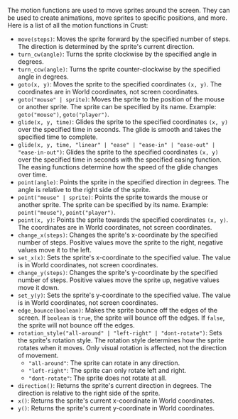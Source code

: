 The motion functions are used to move sprites around the screen. They can be used to create animations, move sprites to specific positions, and more. Here is a list of all the motion functions in Crust:

- `move(steps)`: Moves the sprite forward by the specified number of steps. The direction is determined by the sprite's current direction.
- `turn_cw(angle)`: Turns the sprite clockwise by the specified angle in degrees.
- `turn_ccw(angle)`: Turns the sprite counter-clockwise by the specified angle in degrees.
- `goto(x, y)`: Moves the sprite to the specified coordinates `(x, y)`. The coordinates are in World coordinates, not screen coordinates.
- `goto("mouse" | sprite)`: Moves the sprite to the position of the mouse or another sprite. The sprite can be specified by its name. Example: `goto("mouse")`, `goto("player")`.
- `glide(x, y, time)`: Glides the sprite to the specified coordinates `(x, y)` over the specified time in seconds. The glide is smooth and takes the specified time to complete.
- `glide(x, y, time, "linear" | "ease" | "ease-in" | "ease-out" | "ease-in-out")`: Glides the sprite to the specified coordinates `(x, y)` over the specified time in seconds with the specified easing function. The easing functions determine how the speed of the glide changes over time.
- `point(angle)`: Points the sprite in the specified direction in degrees. The angle is relative to the right side of the sprite.
- `point("mouse" | sprite)`: Points the sprite towards the mouse or another sprite. The sprite can be specified by its name. Example: `point("mouse")`, `point("player")`.
- `point(x, y)`: Points the sprite towards the specified coordinates `(x, y)`. The coordinates are in World coordinates, not screen coordinates.
- `change_x(steps)`: Changes the sprite's x-coordinate by the specified number of steps. Positive values move the sprite to the right, negative values move it to the left.
- `set_x(x)`: Sets the sprite's x-coordinate to the specified value. The value is in World coordinates, not screen coordinates.
- `change_y(steps)`: Changes the sprite's y-coordinate by the specified number of steps. Positive values move the sprite up, negative values move it down.
- `set_y(y)`: Sets the sprite's y-coordinate to the specified value. The value is in World coordinates, not screen coordinates.
- `edge_bounce(boolean)`: Makes the sprite bounce off the edges of the screen. If `boolean` is `true`, the sprite will bounce off the edges. If `false`, the sprite will not bounce off the edges.
- `rotation_style("all-around" | "left-right" | "dont-rotate")`: Sets the sprite's rotation style. The rotation style determines how the sprite rotates when it moves. Only visual rotation is affected, not the direction of movement.
    - `"all-around"`: The sprite can rotate in any direction.
    - `"left-right"`: The sprite can only rotate left and right.
    - `"dont-rotate"`: The sprite does not rotate at all.
- `direction()`: Returns the sprite's current direction in degrees. The direction is relative to the right side of the sprite.
- `x()`: Returns the sprite's current x-coordinate in World coordinates.
- `y()`: Returns the sprite's current y-coordinate in World coordinates.
